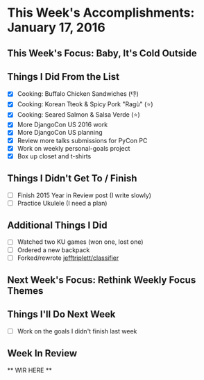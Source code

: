 
# This Week's Accomplishments: January 17, 2016

## This Week's Focus: Baby, It's Cold Outside

## Things I Did From the List

- [x] Cooking: Buffalo Chicken Sandwiches (:thumbsdown:)
- [x] Cooking: Korean Tteok & Spicy Pork "Ragù" (:star:)
- [x] Cooking: Seared Salmon & Salsa Verde (:star:)
- [x] More DjangoCon US 2016 work
- [x] More DjangoCon US planning
- [x] Review more talks submissions for PyCon PC
- [x] Work on weekly personal-goals project
- [x] Box up closet and t-shirts

## Things I Didn't Get To / Finish

- [ ] Finish 2015 Year in Review post (I write slowly)
- [ ] Practice Ukulele (I need a plan)

## Additional Things I Did

- [ ] Watched two KU games (won one, lost one)
- [ ] Ordered a new backpack
- [ ] Forked/rewrote [jefftriplett/classifier](https://github.com/jefftriplett/classifier)

## Next Week's Focus: Rethink Weekly Focus Themes

## Things I'll Do Next Week

- [ ] Work on the goals I didn't finish last week

## Week In Review

** WIR HERE **
